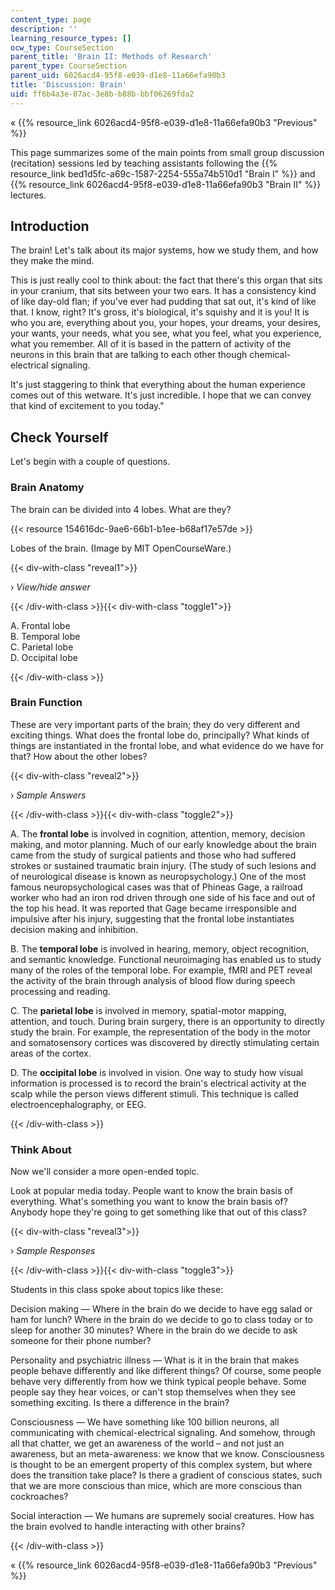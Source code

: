 ```yaml
---
content_type: page
description: ''
learning_resource_types: []
ocw_type: CourseSection
parent_title: 'Brain II: Methods of Research'
parent_type: CourseSection
parent_uid: 6026acd4-95f8-e039-d1e8-11a66efa90b3
title: 'Discussion: Brain'
uid: ff6b4a3e-07ac-3e8b-b88b-bbf06269fda2
---
```


« {{% resource_link 6026acd4-95f8-e039-d1e8-11a66efa90b3 "Previous" %}}

This page summarizes some of the main points from small group discussion (recitation) sessions led by teaching assistants following the {{% resource_link bed1d5fc-a69c-1587-2254-555a74b510d1 "Brain I" %}} and {{% resource_link 6026acd4-95f8-e039-d1e8-11a66efa90b3 "Brain II" %}} lectures.

Introduction
------------

The brain! Let's talk about its major systems, how we study them, and how they make the mind.

This is just really cool to think about: the fact that there's this organ that sits in your cranium, that sits between your two ears. It has a consistency kind of like day-old flan; if you've ever had pudding that sat out, it's kind of like that. I know, right? It's gross, it's biological, it's squishy and it is you! It is who you are, everything about you, your hopes, your dreams, your desires, your wants, your needs, what you see, what you feel, what you experience, what you remember. All of it is based in the pattern of activity of the neurons in this brain that are talking to each other though chemical-electrical signaling.

It's just staggering to think that everything about the human experience comes out of this wetware. It's just incredible. I hope that we can convey that kind of excitement to you today."

Check Yourself
--------------

Let's begin with a couple of questions.

### Brain Anatomy

The brain can be divided into 4 lobes. What are they?

{{< resource 154616dc-9ae6-66b1-b1ee-b68af17e57de >}}

Lobes of the brain. (Image by MIT OpenCourseWare.)

{{< div-with-class "reveal1">}}

› _View/hide answer_

{{< /div-with-class >}}{{< div-with-class "toggle1">}}

A. Frontal lobe  
B. Temporal lobe  
C. Parietal lobe  
D. Occipital lobe

{{< /div-with-class >}}

### Brain Function

These are very important parts of the brain; they do very different and exciting things. What does the frontal lobe do, principally? What kinds of things are instantiated in the frontal lobe, and what evidence do we have for that? How about the other lobes?

{{< div-with-class "reveal2">}}

› _Sample Answers_

{{< /div-with-class >}}{{< div-with-class "toggle2">}}

A. The **frontal lobe** is involved in cognition, attention, memory, decision making, and motor planning. Much of our early knowledge about the brain came from the study of surgical patients and those who had suffered strokes or sustained traumatic brain injury. (The study of such lesions and of neurological disease is known as neuropsychology.) One of the most famous neuropsychological cases was that of Phineas Gage, a railroad worker who had an iron rod driven through one side of his face and out of the top his head. It was reported that Gage became irresponsible and impulsive after his injury, suggesting that the frontal lobe instantiates decision making and inhibition.

B. The **temporal lobe** is involved in hearing, memory, object recognition, and semantic knowledge. Functional neuroimaging has enabled us to study many of the roles of the temporal lobe. For example, fMRI and PET reveal the activity of the brain through analysis of blood flow during speech processing and reading.

C. The **parietal lobe** is involved in memory, spatial-motor mapping, attention, and touch. During brain surgery, there is an opportunity to directly study the brain. For example, the representation of the body in the motor and somatosensory cortices was discovered by directly stimulating certain areas of the cortex.

D. The **occipital lobe** is involved in vision. One way to study how visual information is processed is to record the brain's electrical activity at the scalp while the person views different stimuli. This technique is called electroencephalography, or EEG.

{{< /div-with-class >}}

### Think About

Now we'll consider a more open-ended topic.

Look at popular media today. People want to know the brain basis of everything. What's something you want to know the brain basis of? Anybody hope they're going to get something like that out of this class?

{{< div-with-class "reveal3">}}

› _Sample Responses_

{{< /div-with-class >}}{{< div-with-class "toggle3">}}

Students in this class spoke about topics like these:

Decision making — Where in the brain do we decide to have egg salad or ham for lunch? Where in the brain do we decide to go to class today or to sleep for another 30 minutes? Where in the brain do we decide to ask someone for their phone number?

Personality and psychiatric illness — What is it in the brain that makes people behave differently and like different things? Of course, some people behave very differently from how we think typical people behave. Some people say they hear voices, or can't stop themselves when they see something exciting. Is there a difference in the brain?

Consciousness — We have something like 100 billion neurons, all communicating with chemical-electrical signaling. And somehow, through all that chatter, we get an awareness of the world – and not just an awareness, but an meta-awareness: we know that we know. Consciousness is thought to be an emergent property of this complex system, but where does the transition take place? Is there a gradient of conscious states, such that we are more conscious than mice, which are more conscious than cockroaches?

Social interaction — We humans are supremely social creatures. How has the brain evolved to handle interacting with other brains?

{{< /div-with-class >}}

« {{% resource_link 6026acd4-95f8-e039-d1e8-11a66efa90b3 "Previous" %}}